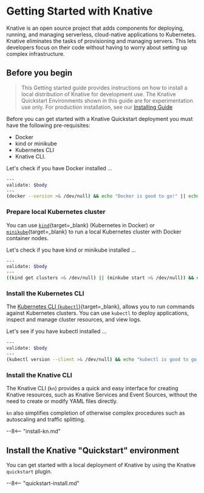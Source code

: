 # Getting Started with Knative

Knative is an open source project that adds components for deploying, running, and managing serverless, cloud-native applications to Kubernetes. Knative eliminates the tasks of provisioning and managing servers. This lets developers focus on their code without having to worry about setting up complex infrastructure.

## Before you begin
> This Getting started guide provides instructions on how to install a local distribution of Knative for development use. The Knative Quickstart Environments shown in this guide are for experimentation use only. For production installation, see our [Installing Guide](../install/README.md)

Before you can get started with a Knative Quickstart deployment you must have the following pre-requisites: 
- Docker
- kind or minikube
- Kubernetes CLI
- Knative CLI.

Let's check if you have Docker installed ...

```bash
---
validate: $body
---
(docker --version >& /dev/null) && echo "Docker is good to go!" || echo "Please install Docker"

```

### Prepare local Kubernetes cluster

You can use [`kind`](https://kind.sigs.k8s.io/docs/user/quick-start){target=_blank} (Kubernetes in Docker) or [`minikube`](https://minikube.sigs.k8s.io/docs/start/){target=_blank} to run a local Kubernetes cluster with Docker container nodes.

Let's check if you have kind or minikube installed ...

```bash
---
validate: $body
---
((kind get clusters >& /dev/null) || (minkube start >& /dev/null)) && echo "Kind or minikube is good to go!" || echo "Please install Kind or minikube"
```

### Install the Kubernetes CLI

The [Kubernetes CLI (`kubectl`)](https://kubernetes.io/docs/tasks/tools/install-kubectl){target=_blank}, allows you to run commands against Kubernetes clusters. You can use `kubectl` to deploy applications, inspect and manage cluster resources, and view logs.

Let's see if you have kubectl installed ... 

```bash
---
validate: $body
---
(kubectl version --client >& /dev/null) && echo "kubectl is good to go!" || echo "Please install kubectl"
```

### Install the Knative CLI

The Knative CLI (`kn`) provides a quick and easy interface for creating Knative resources, such as Knative Services and Event Sources, without the need to create or modify YAML files directly.

`kn` also simplifies completion of otherwise complex procedures such as autoscaling and traffic splitting.

--8<-- "install-kn.md"

## Install the Knative "Quickstart" environment

You can get started with a local deployment of Knative by using the Knative `quickstart` plugin.

--8<-- "quickstart-install.md"
